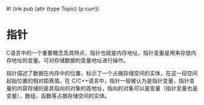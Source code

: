 #! (ink pub (attr (type Topic) (p curr))

# 指针
C语言中的一个重要概念及其特点，指针也就是内存地址，指针变量是用来存放内存地址的变量。可对存储数据的变量地址进行操作。

指针描述了数据在内存中的位置，标示了一个占据存储空间的实体，在这一段空间起始位置的相对距离值。在 C/C++语言中，指针一般被认为是指针变量，指针变量的内容存储的是其指向的对象的首地址，指向的对象可以是变量（指针变量也是变量），数组，函数等占据存储空间的实体。